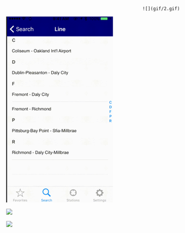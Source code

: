                                                        ![](gif/2.gif) 

![](gif/3.gif)


![](gif/pin_horizontal.gif)

![](gif/pin_vertical.gif)

